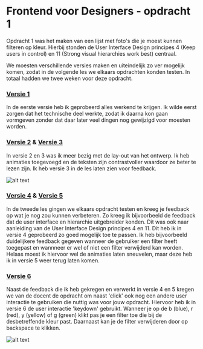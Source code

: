 # Frontend voor Designers - opdracht 1

Opdracht 1 was het maken van een lijst met foto's die je moest kunnen filteren op kleur. Hierbij stonden de User Interface Design principes 4 (Keep users in control) en 11 (Strong visual hierarchies work best) centraal.

We moesten verschillende versies maken en uiteindelijk zo ver mogelijk komen, zodat in de volgende les we elkaars opdrachten konden testen. In totaal hadden we twee weken voor deze opdracht.




### [Versie 1](https://tomwesterhof.github.io/Frontend-voor-Designers/Opdracht%201/v1)

In de eerste versie heb ik geprobeerd alles werkend te krijgen. Ik wilde eerst zorgen dat het technische deel werkte, zodat ik daarna kon gaan vormgeven zonder dat daar later veel dingen nog gewijzigd voor moesten worden.


### [Versie 2](https://tomwesterhof.github.io/Frontend-voor-Designers/Opdracht%201/v2) & [Versie 3](https://tomwesterhof.github.io/Frontend-voor-Designers/Opdracht%201/v3)

In versie 2 en 3 was ik meer bezig met de lay-out van het ontwerp. Ik heb animaties toegevoegd en de teksten zijn contrastvoller waardoor ze beter te lezen zijn. Ik heb versie 3 in de les laten zien voor feedback.

![alt text](https://tomwesterhof.github.io/Frontend-voor-Designers/Screenshots/opdracht-1_versie-3.png "Opdracht 1, versie 3")






### [Versie 4](https://tomwesterhof.github.io/Frontend-voor-Designers/Opdracht%201/v4) & [Versie 5](https://tomwesterhof.github.io/Frontend-voor-Designers/Opdracht%201/v5)

In de tweede les gingen we elkaars opdracht testen en kreeg je feedback op wat je nog zou kunnen verbeteren. Zo kreeg ik bijvoorbeeld de feedback dat de user interface en hierarchie uitgebreider konden. Dit was ook naar aanleiding van de User Interface Design principes 4 en 11. Dit heb ik in versie 4 geprobeerd zo goed mogelijk toe te passen. Ik heb bijvoorbeeld duidelijkere feedback gegeven wanneer de gebruiker een filter heeft toegepast en wannneer er wel of niet een filter verwijderd kan worden. Helaas moest ik hiervoor wel de animaties laten sneuvelen, maar deze heb ik in versie 5 weer terug laten komen.


### [Versie 6](https://tomwesterhof.github.io/Frontend-voor-Designers/Opdracht%201/v6)

Naast de feedback die ik heb gekregen en verwerkt in versie 4 en 5 kregen we van de docent de opdracht om naast 'click' ook nog een andere user interactie te gebruiken die nuttig was voor jouw opdracht. Hiervoor heb ik in versie 6 de user interactie 'keydown' gebruikt. Wanneer je op de b (blue), r (red), y (yellow) of g (green) klikt pas je een filter toe die bij de desbetreffende kleur past. Daarnaast kan je de filter verwijderen door op backspace te klikken.

![alt text](https://tomwesterhof.github.io/Frontend-voor-Designers/Screenshots/opdracht-1_versie-6.png "Opdracht 1, versie 6")
